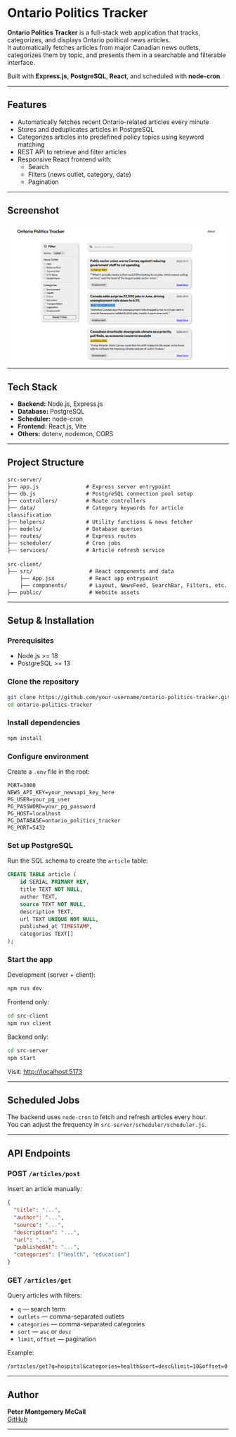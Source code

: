 # Ontario Politics Tracker

**Ontario Politics Tracker** is a full-stack web application that tracks, categorizes, and displays Ontario political news articles.\
It automatically fetches articles from major Canadian news outlets, categorizes them by topic, and presents them in a searchable and filterable interface.

Built with **Express.js**, **PostgreSQL**, **React**, and scheduled with **node-cron**.

---

## Features

- Automatically fetches recent Ontario-related articles every minute
- Stores and deduplicates articles in PostgreSQL
- Categorizes articles into predefined policy topics using keyword matching
- REST API to retrieve and filter articles
- Responsive React frontend with:
  - Search
  - Filters (news outlet, category, date)
  - Pagination

---

## Screenshot

![Home Page](/src-shared/screenshots/webpage.png)

---

## Tech Stack

- **Backend:** Node.js, Express.js
- **Database:** PostgreSQL
- **Scheduler:** node-cron
- **Frontend:** React.js, Vite
- **Others:** dotenv, nodemon, CORS

---

## Project Structure

```
src-server/
├── app.js               # Express server entrypoint
├── db.js                # PostgreSQL connection pool setup
├── controllers/         # Route controllers
├── data/                # Category keywords for article classification
├── helpers/             # Utility functions & news fetcher
├── models/              # Database queries
├── routes/              # Express routes
├── scheduler/           # Cron jobs
├── services/            # Article refresh service

src-client/
├── src/                  # React components and data
    ├── App.jsx           # React app entrypoint
    ├── components/       # Layout, NewsFeed, SearchBar, Filters, etc.
├── public/               # Website assets
```

---

## Setup & Installation

### Prerequisites

- Node.js >= 18
- PostgreSQL >= 13

### Clone the repository

```bash
git clone https://github.com/your-username/ontario-politics-tracker.git
cd ontario-politics-tracker
```
 
### Install dependencies

```bash
npm install
```

### Configure environment

Create a `.env` file in the root:

```env
PORT=3000
NEWS_API_KEY=your_newsapi_key_here
PG_USER=your_pg_user
PG_PASSWORD=your_pg_password
PG_HOST=localhost
PG_DATABASE=ontario_politics_tracker
PG_PORT=5432
```

### Set up PostgreSQL

Run the SQL schema to create the `article` table:

```sql
CREATE TABLE article (
    id SERIAL PRIMARY KEY,
    title TEXT NOT NULL,
    author TEXT,
    source TEXT NOT NULL,
    description TEXT,
    url TEXT UNIQUE NOT NULL,
    published_at TIMESTAMP,
    categories TEXT[]
);
```

### Start the app

Development (server + client):

```bash
npm run dev
```

Frontend only:

```bash
cd src-client
npm run client
```

Backend only:

```bash
cd src-server
npm start
```

Visit: [http://localhost:5173](http://localhost:5173)

---

## Scheduled Jobs

The backend uses `node-cron` to fetch and refresh articles every hour.\
You can adjust the frequency in `src-server/scheduler/scheduler.js`.

---

## API Endpoints

### POST `/articles/post`

Insert an article manually:

```json
{
  "title": "...",
  "author": "...",
  "source": "...",
  "description": "...",
  "url": "...",
  "publishedAt": "...",
  "categories": ["health", "education"]
}
```

### GET `/articles/get`

Query articles with filters:

- `q` — search term
- `outlets` — comma-separated outlets
- `categories` — comma-separated categories
- `sort` — `asc` or `desc`
- `limit`, `offset` — pagination

Example:

```
/articles/get?q=hospital&categories=health&sort=desc&limit=10&offset=0
```

---

## Author

**Peter Montgomery McCall**\
[GitHub](https://github.com/your-username)

---